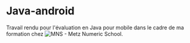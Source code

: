# Java-android
Travail rendu pour l'évaluation en Java pour mobile dans le cadre de ma formation chez ![MNS - Metz Numeric School](https://www.metz-numeric-school.fr/fr). 
